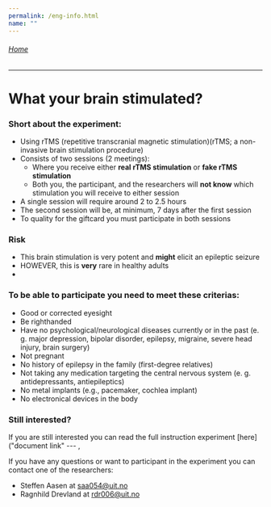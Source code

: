 ```yaml
---
permalink: /eng-info.html
name: ""
---
```

###### [Home](https://uitpsypro.github.io/1/)
---

# What your brain stimulated?

### Short about the experiment: 
* Using rTMS (repetitive transcranial magnetic stimulation)(rTMS; a non-invasive brain stimulation procedure)
* Consists of two sessions (2 meetings):
  * Where you receive either **real rTMS stimulation** or **fake rTMS stimulation**
  * Both you, the participant, and the researchers will **not know** which stimulation you will receive to either session 
* A single session will require around 2 to 2.5 hours
* The second session will be, at minimum, 7 days after the first session
* To quality for the giftcard you must participate in both sessions


### Risk 
* This brain stimulation is very potent and **might** elicit an epileptic seizure
* HOWEVER, this is **very** rare in healthy adults
* 


### To be able to participate you need to meet these criterias: 
* Good or corrected eyesight
* Be righthanded
* Have no psychological/neurological diseases currently or in the past (e. g. major depression, bipolar disorder, epilepsy, migraine, severe head injury, brain surgery)
* Not pregnant
* No history of epilepsy in the family (first-degree relatives)
* Not taking any medication targeting the central nervous system (e. g. antidepressants, antiepileptics)
* No metal implants (e.g., pacemaker, cochlea implant)
* No electronical devices in the body





### Still interested?
If you are still interested you can read the full instruction experiment [here]("document link" --- ,

If you have any questions or want to participant in the experiment you can contact one of the researchers:

* Steffen Aasen at [saa054@uit.no](mailto:saa054@uit.no) 
* Ragnhild Drevland at [rdr006@uit.no](mailto:rdr006@uit.no)





